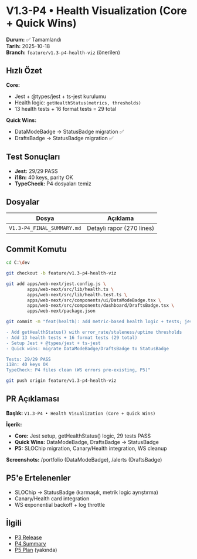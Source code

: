 # V1.3-P4 • Health Visualization (Core + Quick Wins)

**Durum:** ✅ Tamamlandı  
**Tarih:** 2025-10-18  
**Branch:** `feature/v1.3-p4-health-viz` (önerilen)

## Hızlı Özet

**Core:**
- Jest + @types/jest + ts-jest kurulumu
- Health logic: `getHealthStatus(metrics, thresholds)`
- 13 health tests + 16 format tests = 29 total

**Quick Wins:**
- DataModeBadge → StatusBadge migration ✅
- DraftsBadge → StatusBadge migration ✅

## Test Sonuçları

- **Jest:** 29/29 PASS
- **i18n:** 40 keys, parity OK
- **TypeCheck:** P4 dosyaları temiz

## Dosyalar

| Dosya | Açıklama |
|-------|----------|
| `V1.3-P4_FINAL_SUMMARY.md` | Detaylı rapor (270 lines) |

## Commit Komutu

```bash
cd C:\dev

git checkout -b feature/v1.3-p4-health-viz

git add apps/web-next/jest.config.js \
        apps/web-next/src/lib/health.ts \
        apps/web-next/src/lib/health.test.ts \
        apps/web-next/src/components/ui/DataModeBadge.tsx \
        apps/web-next/src/components/dashboard/DraftsBadge.tsx \
        apps/web-next/package.json

git commit -m "feat(health): add metric-based health logic + tests; jest setup [P4 Core]

- Add getHealthStatus() with error_rate/staleness/uptime thresholds
- Add 13 health tests + 16 format tests (29 total)
- Setup Jest + @types/jest + ts-jest
- Quick wins: migrate DataModeBadge/DraftsBadge to StatusBadge

Tests: 29/29 PASS
i18n: 40 keys OK
TypeCheck: P4 files clean (WS errors pre-existing, P5)"

git push origin feature/v1.3-p4-health-viz
```

## PR Açıklaması

**Başlık:** `V1.3-P4 • Health Visualization (Core + Quick Wins)`

**İçerik:**
- **Core:** Jest setup, getHealthStatus() logic, 29 tests PASS
- **Quick Wins:** DataModeBadge, DraftsBadge → StatusBadge
- **P5:** SLOChip migration, Canary/Health integration, WS cleanup

**Screenshots:** /portfolio (DataModeBadge), /alerts (DraftsBadge)

## P5'e Ertelenenler

- SLOChip → StatusBadge (karmaşık, metrik logic ayrıştırma)
- Canary/Health card integration
- WS exponential backoff + log throttle

## İlgili

- [P3 Release](../v1.3-p3/README.md)
- [P4 Summary](./V1.3-P4_FINAL_SUMMARY.md)
- [P5 Plan](../V1.3-P5_PLAN.md) (yakında)
